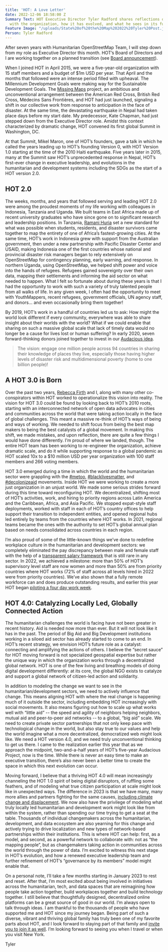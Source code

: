 ```yaml
---
title: 'HOT: A Love Letter'
date: 2022-12-06 18:58:00 Z
Summary Text: HOT Executive Director Tyler Radford shares reflections on seven years
  with the organization, how it has evolved, and what he sees in its future.
Feature Image: "/uploads/State%20of%20the%20Map%202022%20Tyler%20Post.jpeg"
Person: Tyler Radford
---
```


After seven years with Humanitarian OpenStreetMap Team, I will step down from my role as Executive Director this month. HOT’s Board of Directors and I are working together on a planned transition (see [Board announcement](https://www.hotosm.org/updates/hots-executive-director-transition/)).

When I joined HOT in April 2015, we were a five-year-old organization with 15 staff members and a budget of $1m USD per year. That April and the months that followed were an intense period filled with upheaval. The Millennium Development Goals were making way for the Sustainable Development Goals. The [Missing Maps](https://www.missingmaps.org/) project, an ambitious and unconventional arrangement between the American Red Cross, British Red Cross, Médecins Sans Frontières, and HOT had just launched, signaling a shift in our collective work from response to anticipation in the face of disaster. At the same time, the devastating earthquake in Nepal had taken place days before my start date. My predecessor, Kate Chapman, had just stepped down from the Executive Director role. Amidst this context characterized by dramatic change, HOT convened its first global Summit in Washington, DC.

At that Summit, Mikel Maron, one of HOT’s founders, gave a talk in which he called the years leading up to HOT’s founding Version 0, with HOT Version 1.0 starting at the time of the 2010 Haiti earthquake. Five years later in 2015, many at the Summit saw HOT’s unprecedented response in Nepal, HOT’s first-ever change in executive leadership, and evolutions in the humanitarian and development systems including the SDGs as the start of a HOT version 2.0.

## HOT 2.0

The weeks, months, and years that followed serving and leading HOT 2.0 were among the proudest moments of my life working with colleagues in Indonesia, Tanzania and Uganda. We built teams in East Africa made up of recent university graduates who have since gone on to significant research and leadership positions. In Tanzania, [Ramani Huria](https://youtu.be/VtDcR_e8_vQ) set a new standard for what was possible when students, residents, and disaster survivors came together to map the entirety of one of Africa’s fastest-growing cities. At the same time, HOT’s work in Indonesia grew with support from the Australian government, then under a new partnership with Pacific Disaster Center and USAID, making Indonesia one of the first countries whose national and provincial disaster risk managers began to rely extensively on OpenStreetMap for contingency planning, early warning, and response. In northern Uganda, using OpenStreetMap, we helped shift power and voice into the hands of refugees. Refugees gained sovereignty over their own data, mapping their settlements and informing the aid sector on what needed to happen. What I felt so fortunate about during these years is that I had the opportunity to work with such a variety of truly talented people from all walks of life. In any given week, I often had the opportunity to meet with YouthMappers, recent refugees, government officials, UN agency staff, and donors… and even occasionally bring them together!

By 2019, HOT’s work in a handful of countries led us to ask: How might the world look different if every community, everywhere was able to share insight about their worlds with the world? What if we could enable that sharing on such a massive global scale that lack of timely data would no longer be a cause for lives lost or human suffering? In early 2020, seven forward-thinking donors joined together to invest in our [Audacious idea](https://www.audaciousproject.org/grantees/humanitarian-openstreetmap-team).

> The vision: engage one million people across 94 countries in sharing their knowledge of places they live, especially those having higher levels of disaster risk and multidimensional poverty (home to one billion people)!

## A HOT 3.0 is Born

Over the past two years, [Rebecca Firth](https://www.ted.com/speakers/rebecca_firth) and I, along with many other co-conspirators within HOT worked to operationalize this vision into reality. The vision for HOT 3.0 could be found by looking back to HOT’s 2010 roots, starting with an interconnected network of open data advocates in cities and communities across the world that were taking action locally in the face of global challenges. This meant a massive re-think of HOT’s ways of being and ways of working. We needed to shift focus from being the best map makers to being the best catalysts of a global movement. In making this shift, we made mistakes, and upon reflection, there are quite a few things I would have done differently. I’m proud of where we landed, though. The entire HOT team has been working to re-engineer the organization, achieve dramatic scale, and do it while supporting response to a global pandemic as HOT scaled 10x to a $10 million USD per year organization with 100 staff members and 266 voting members. 

HOT 3.0 emerged during a time in which the world and the humanitarian sector were grappling with the [#metoo](https://www.linkedin.com/feed/hashtag/metoo?lipi=urn%3Ali%3Apage%3Ad_flagship3_pulse_read%3Beo3toOm0TUuYqudMvw%2F7HA%3D%3D), [#blacklivesmatter](https://www.linkedin.com/feed/hashtag/blacklivesmatter?lipi=urn%3Ali%3Apage%3Ad_flagship3_pulse_read%3Beo3toOm0TUuYqudMvw%2F7HA%3D%3D), and [#decolonizeaid](https://www.linkedin.com/feed/hashtag/decolonizeaid?lipi=urn%3Ali%3Apage%3Ad_flagship3_pulse_read%3Beo3toOm0TUuYqudMvw%2F7HA%3D%3D) movements. Inside HOT we were working to create a more just organization in an unjust world. We made some serious strides forward during this time toward reconfiguring HOT. We decentralized, shifting most of HOT’s activities, work, and hiring to priority regions across Latin America and the Caribbean, Africa, and Asia Pacific. We stopped expat-style staff deployments, worked with staff in each of HOT’s country offices to help support their transition to independent entities, and opened regional hubs led entirely by teams from the countries where HOT works. In 2021, regional teams became the ones with the authority to set HOT’s global annual plan based on needs consolidated across countries in each region.

I’m also proud of some of the little-known things we’ve done to redefine workplace culture in the humanitarian and development sectors: we completely eliminated the pay discrepancy between male and female staff with the help of a [transparent salary framework](https://www.hotosm.org/salaries) that is still rare in any sector. In 2022, we achieved a milestone: more than 50% of HOT’s supervisory level staff are now women and more than 50% are from priority countries where HOT works (72% of staff across all levels hired in 2022 were from priority countries). We’ve also shown that a fully remote workforce can and does produce outstanding results, and earlier this year HOT began [piloting a four day work week](https://www.hotosm.org/4-day-work-week).

## HOT 4.0: Catalyzing Locally Led, Globally Connected Action

The humanitarian challenges the world is facing have not been greater in recent history. Aid is needed now more than ever. But it will not look like it has in the past. The period of Big Aid and Big Development institutions working in a siloed aid sector has already started to come to an end. In HOT’s recent strategy, we envision HOT’s future role as a catalyst: connecting and amplifying the actions of others. I believe the “secret sauce” for HOT moving forward is not specialized geospatial expertise but rather the unique way in which the organization works through a decentralized global network. HOT is one of the few living and breathing models of doing digital development differently: at its core, the global NGO exists to catalyze and support a global network of citizen-led action and solidarity.

In addition to modeling the change we want to see in the humanitarian/development sectors, we need to actively influence that change. This means aligning HOT with where the real change is happening: much of it outside the sector, including embedding HOT increasingly with social movements. It also means figuring out how to scale up what works well with “little aid” -- the speed and agility of neighbors helping neighbors,  mutual aid and peer-to-peer aid networks -- to a global, “big aid” scale. We need to create private sector partnerships that not only keep pace with technological change in the world, but also stay true to our values and help the world imagine what a more decentralized, democratized web might look like. We need a HOT version 4.0, and we need truly unconventional thinking to get us there. I came to the realization earlier this year that as we approach the midpoint, two-and-a-half years of HOT’s five-year Audacious Project, now is the time. While there is never an easy time to make an executive transition, there’s also never been a better time to create the space in which this next evolution can occur.

Moving forward, I believe that a thriving HOT 4.0 will mean increasingly channeling the HOT 1.0 spirit of being digital disruptors, of ruffling some feathers, and of modeling what true citizen participation at scale might look like in unexpected ways. The difference in 2023 is that we have many, many more allies and partners fighting for the same causes, [including climate change and displacement](https://www.hotosm.org/impact-areas/). We now also have the privilege of modeling what truly locally led humanitarian and development work might look like from within the system, rather than spending our time trying to get a seat at the table. Thousands of individual changemakers across the humanitarian, development, and data ecosystem are also yearning for this change and actively trying to drive localization and new types of network-based partnerships within their institutions. This is where HOT can help: first, as a model, and second, as a powerful network to collaborate with: not as “the mapping people”, but as changemakers taking action in communities across the world through the power of data. I’m excited to witness this next stage in HOT’s evolution, and how a renewed executive leadership team and further refinement of HOT’s “governance by its members” model might enable that.

On a personal note, I’ll take a few months starting in January 2023 to rest and reset. After that, I’m most excited about being involved in initiatives across the humanitarian, tech, and data spaces that are reimagining how people take action together, build workplaces together and build technology together. I still believe that thoughtfully designed, decentralized online platforms can be a great source of good in our world. I’m always open to talk through ideas. I am thankful to the thousands of people who have supported me and HOT since my journey began. Being part of such a diverse, vibrant and thriving global family has truly been one of my favorite parts about HOT, and I look forward to staying part of that family and [invite you to join it as well](https://www.hotosm.org/get-involved). I’m looking forward to seeing you when I travel or when you visit New York.

Tyler